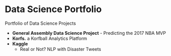 # Data Science Portfolio
Portfolio of Data Science Projects

- **General Assembly Data Science Project** - Predicting the 2017 NBA MVP
- **Korfs.** a Korfball Analytics Platform
- **Kaggle** 
  - Real or Not? NLP with Disaster Tweets
